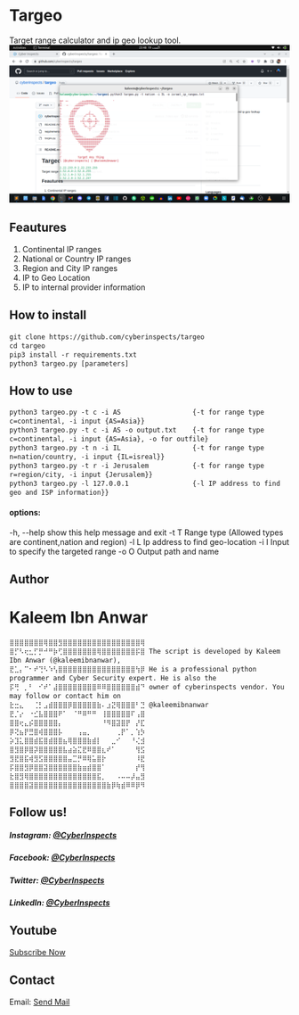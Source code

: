 # Targeo
Target range calculator and ip geo lookup tool.
![Banner](https://raw.githubusercontent.com/cyberinspects/targeo/main/targeo_example.png)


## Feautures
1. Continental IP ranges
2. National or Country IP ranges
3. Region and City IP ranges
4. IP to Geo Location
5. IP to internal provider information

## How to install
```
git clone https://github.com/cyberinspects/targeo
cd targeo
pip3 install -r requirements.txt
python3 targeo.py [parameters]
```
## How to use
```
python3 targeo.py -t c -i AS                  {-t for range type c=continental, -i input {AS=Asia}}
python3 targeo.py -t c -i AS -o output.txt    {-t for range type c=continental, -i input {AS=Asia}, -o for outfile}
python3 targeo.py -t n -i IL                  {-t for range type n=nation/country, -i input {IL=isreal}}
python3 targeo.py -t r -i Jerusalem           {-t for range type r=region/city, -i input {Jerusalem}}
python3 targeo.py -l 127.0.0.1                {-l IP address to find geo and ISP information}}

```
#### options:
  -h, --help  show this help message and exit
  -t T        Range type (Allowed types are continent,nation and region)
  -l L        Ip address to find geo-location
  -i I        Input to specify the targeted range
  -o O        Output path and name

## Author
# Kaleem Ibn Anwar
```
⣿⣿⣿⣿⣿⣿⣿⢿⣿⣿⣻⣿⣿⣿⣿⣿⣿⣿⣿⣿⣿⣿⣿⣿⣿⣿⣿⢿
⣿⡋⠣⢖⣂⡋⡛⠚⠛⡷⢋⣿⣿⣿⣿⣿⣿⣿⢿⣿⣿⣿⣿⣿⣿⣿⡯⣿ The script is developed by Kaleem Ibn Anwar (@kaleemibnanwar), 
⣟⣁⡄⠉⠂⠞⢙⠣⠱⢣⣿⣿⣿⣿⣿⣿⣿⣿⣿⣿⣿⣿⣿⣿⣿⣿⢳⡿ He is a professional python programmer and Cyber Security expert. He is also the
⡯⢛⠀⡀⠃⠀⠊⠞⠁⣼⣿⣿⣿⣿⣿⣿⣿⣿⠿⠿⣿⣿⣿⣿⣿⣿⣾⠙ owner of cyberinspects vendor. You may follow or contact him on 
⣗⣒⣄⠀⠀⢈⡃⣠⣾⣿⣿⣿⡿⣿⣿⣿⣿⣿⣷⠄⣰⣝⢿⣿⣿⣿⠃⣙ @kaleemibnanwar
⣟⡈⡔⠀⠐⣊⣧⣿⣿⣿⠟⠁⠀⠈⠛⠿⠛⠛⠀⢸⣿⣿⣿⣿⣿⠏⢠⣿
⣿⣿⢖⣄⡮⣿⣿⣿⣿⣿⡄⠀⠀⠀⠀⠀⠀⠀⠀⠘⠻⣿⣽⣿⡟⠀⡜⣏
⡿⢝⣦⡟⣛⣿⢾⣿⣿⣿⡧⠀⠀⠀⢠⣤⡀⠀⠀⠀⠀⠀⢀⡟⠁⡀⢱⡳
⡵⣹⣅⣿⣿⣾⣯⣿⣾⣿⣿⣦⢿⣿⣿⣿⣷⣾⡇⠀⠀⣀⠊⠀⠀⠘⢌⣺
⣿⣻⣿⡿⣿⡽⣿⣿⣿⣿⣿⣧⣴⣵⣍⣟⠿⣿⣿⣆⠞⠁⠀⠀⠀⠀⢻⣫
⣻⣟⣿⣯⢾⣻⣫⣿⣿⣿⣿⣿⣤⣉⡛⠿⢿⣥⣿⡗⠀⠀⠀⠀⠀⠀⠸⣟
⡯⣿⣿⣻⡿⣿⣿⣽⣿⣿⣿⣿⣿⣿⣷⣶⣾⣿⣿⠁⠀⠀⠀⠀⠀⠀⡞⢻
⣗⣿⣻⢿⣿⣿⣿⣿⣿⣿⣿⣿⣿⣿⣿⣿⣿⣿⣯⡀⠀⠀⠠⠤⠤⡼⣤⣻
⣿⣿⣿⣿⣽⣿⣿⣿⣿⣿⣿⣿⣿⣿⣿⣿⣿⣿⣿⣿⣷⡿⢷⣾⠿⠿⡿⠻
```

## Follow us!

##### Instagram: [@CyberInspects](https://instagram.com/cyberinspects)

##### Facebook: [@CyberInspects](https://facebook.com/cyberinspects)

##### Twitter: [@CyberInspects](https://twitter.com/cyberinspects)

##### LinkedIn: [@CyberInspects](https://linkedin.com/company/cyberinspects)

## Youtube
[Subscribe Now](https://youtube.com/c/CyberInspects) 

## Contact
Email: [Send Mail](mailto:cyberinspects@Gmail.Com)
